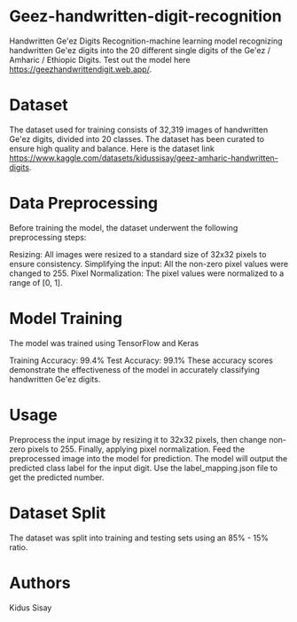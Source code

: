 # Geez-handwritten-digit-recognition

Handwritten Ge'ez Digits Recognition-machine learning model recognizing handwritten Ge'ez digits into the 20 different single digits of the Ge'ez / Amharic / Ethiopic Digits. 
Test out the model here https://geezhandwrittendigit.web.app/.
# Dataset
The dataset used for training consists of 32,319 images of handwritten Ge'ez digits, divided into 20 classes. The dataset has been curated to ensure high quality and balance.
Here is the dataset link https://www.kaggle.com/datasets/kidussisay/geez-amharic-handwritten-digits.
# Data Preprocessing
Before training the model, the dataset underwent the following preprocessing steps:

Resizing: All images were resized to a standard size of 32x32 pixels to ensure consistency.
Simplifying the input: All the non-zero pixel values were changed to 255.
Pixel Normalization: The pixel values were normalized to a range of [0, 1]. 
# Model Training
The model was trained using TensorFlow and Keras

Training Accuracy: 99.4%
Test Accuracy: 99.1%
These accuracy scores demonstrate the effectiveness of the model in accurately classifying handwritten Ge'ez digits.

# Usage

Preprocess the input image by resizing it to 32x32 pixels, then change non-zero pixels to 255. Finally, applying pixel normalization.
Feed the preprocessed image into the model for prediction.
The model will output the predicted class label for the input digit. Use the label_mapping.json file to get the predicted number.
# Dataset Split
The dataset was split into training and testing sets using an 85% - 15% ratio.

# Authors
Kidus Sisay
